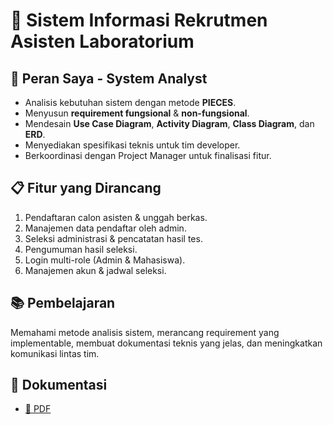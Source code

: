 # 📌 Sistem Informasi Rekrutmen Asisten Laboratorium

## 👤 Peran Saya - System Analyst
- Analisis kebutuhan sistem dengan metode **PIECES**.
- Menyusun **requirement fungsional** & **non-fungsional**.
- Mendesain **Use Case Diagram**, **Activity Diagram**, **Class Diagram**, dan **ERD**.
- Menyediakan spesifikasi teknis untuk tim developer.
- Berkoordinasi dengan Project Manager untuk finalisasi fitur.

## 📋 Fitur yang Dirancang
1. Pendaftaran calon asisten & unggah berkas.
2. Manajemen data pendaftar oleh admin.
3. Seleksi administrasi & pencatatan hasil tes.
4. Pengumuman hasil seleksi.
5. Login multi-role (Admin & Mahasiswa).
6. Manajemen akun & jadwal seleksi.

## 📚 Pembelajaran
Memahami metode analisis sistem, merancang requirement yang implementable, membuat dokumentasi teknis yang jelas, dan meningkatkan komunikasi lintas tim.

## 📎 Dokumentasi
- [📄 PDF](docs/dokumentasi-proyek-rekrutmen-aslab.pdf)
